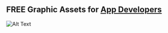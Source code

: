 ## **FREE Graphic Assets for <u>App Developers</u>**

![Alt Text](https://dev-to-uploads.s3.amazonaws.com/i/xcm6pcgzsz3caqq2sj4s.png)

